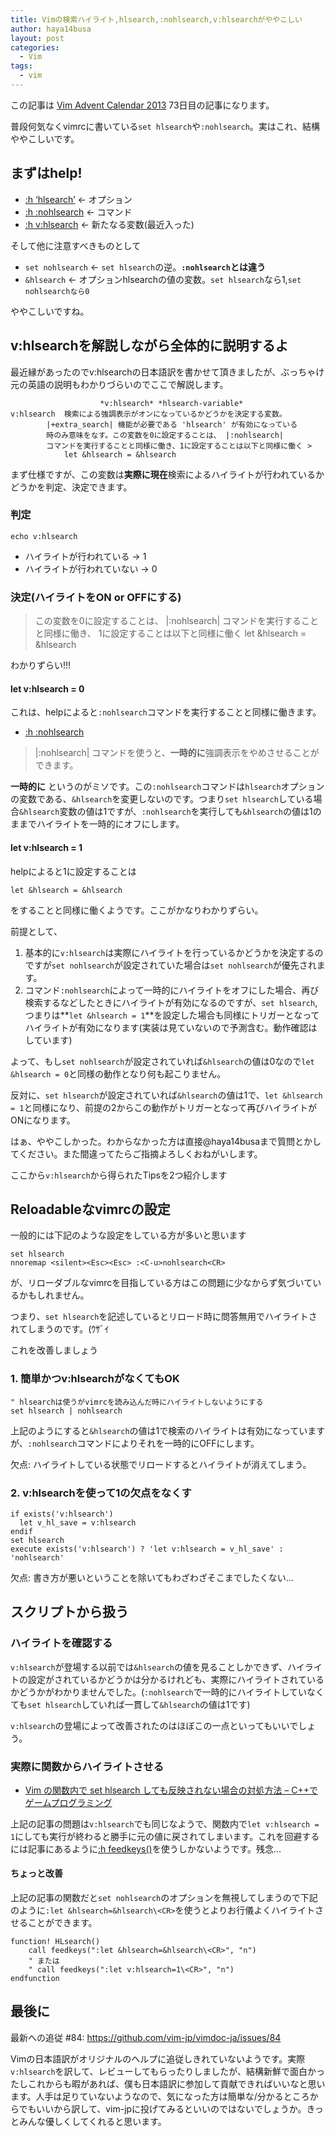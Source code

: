 ```yaml
---
title: Vimの検索ハイライト,hlsearch,:nohlsearch,v:hlsearchがややこしい
author: haya14busa
layout: post
categories:
  - Vim
tags:
  - vim
---
```

この記事は [Vim Advent Calendar 2013][1] 73日目の記事になります。

普段何気なくvimrcに書いている`set hlsearch`や`:nohlsearch`。実はこれ、結構ややこしいです。

## まずはhelp!

*   [:h &#8216;hlsearch&#8217;][2] <- オプション
*   [:h :nohlsearch][3] <- コマンド
*   [:h v:hlsearch][4] <- 新たなる変数(最近入った)

そして他に注意すべきものとして

*   `set nohlsearch` <- `set hlsearch`の逆。**`:nohlsearch`とは違う**
*   `&hlsearch` <- オプションhlsearchの値の変数。`set hlsearch`なら1,`set nohlsearchなら0`

ややこしいですね。

## v:hlsearchを解説しながら全体的に説明するよ

最近縁があったのでv:hlsearchの日本語訳を書かせて頂きましたが、ぶっちゃけ元の英語の説明もわかりづらいのでここで解説します。

<noscript>
  <pre><code class="language- ">					*v:hlsearch* *hlsearch-variable*
v:hlsearch	検索による強調表示がオンになっているかどうかを決定する変数。
		|+extra_search| 機能が必要である 'hlsearch' が有効になっている
		時のみ意味をなす。この変数を0に設定することは、 |:nohlsearch|
		コマンドを実行することと同様に働き、1に設定することは以下と同様に働く &gt;
			let &hlsearch = &hlsearch</code></pre>
</noscript>

まず仕様ですが、この変数は**実際に現在**検索によるハイライトが行われているかどうかを判定、決定できます。

### 判定

`echo v:hlsearch`

*   ハイライトが行われている -> 1
*   ハイライトが行われていない -> 0

### 決定(ハイライトをON or OFFにする)

> この変数を0に設定することは、 |:nohlsearch| コマンドを実行することと同様に働き、 1に設定することは以下と同様に働く let &hlsearch = &hlsearch

わかりずらい!!!

#### let v:hlsearch = 0

これは、helpによると`:nohlsearch`コマンドを実行することと同様に働きます。

*   [:h :nohlsearch][3]

> |:nohlsearch| コマンドを使うと、**一時的に**強調表示をやめさせることができます。

**一時的に** というのがミソです。この`:nohlsearch`コマンドは`hlsearch`オプションの変数である、`&hlsearch`を変更しないのです。つまり`set hlsearch`している場合`&hlsearch`変数の値は1ですが、`:nohlsearch`を実行しても`&hlsearch`の値は1のままでハイライトを一時的にオフにします。

#### let v:hlsearch = 1

helpによると1に設定することは

`let &hlsearch = &hlsearch`

をすることと同様に働くようです。ここがかなりわかりずらい。

前提として、

1.  基本的に`v:hlsearch`は実際にハイライトを行っているかどうかを決定するのですが`set nohlsearch`が設定されていた場合は`set nohlsearch`が優先されます。
2.  コマンド`:nohlsearch`によって一時的にハイライトをオフにした場合、再び検索するなどしたときにハイライトが有効になるのですが、`set hlsearch`,つまりは**`let &hlsearch = 1`**を設定した場合も同様にトリガーとなってハイライトが有効になります(実装は見ていないので予測含む。動作確認はしています)

よって、もし`set nohlsearch`が設定されていれば`&hlsearch`の値は0なので`let &hlsearch = 0`と同様の動作となり何も起こりません。

反対に、`set hlsearch`が設定されていれば`&hlsearch`の値は1で、`let &hlsearch = 1`と同様になり、前提の2からこの動作がトリガーとなって再びハイライトがONになります。

はぁ、ややこしかった。わからなかった方は直接@haya14busaまで質問とかしてください。また間違ってたらご指摘よろしくおねがいします。

ここから`v:hlsearch`から得られたTipsを2つ紹介します

## Reloadableなvimrcの設定

一般的には下記のような設定をしている方が多いと思います

<noscript>
  <pre><code class="language- ">set hlsearch
nnoremap &lt;silent&gt;&lt;Esc&gt;&lt;Esc&gt; :&lt;C-u&gt;nohlsearch&lt;CR&gt;</code></pre>
</noscript>

が、リローダブルなvimrcを目指している方はこの問題に少なからず気づいているかもしれません。

つまり、`set hlsearch`を記述しているとリロード時に問答無用でハイライトされてしまうのです。(ｳｻﾞｲ

これを改善しましょう

### 1. 簡単かつv:hlsearchがなくてもOK

<noscript>
  <pre><code class="language- ">" hlsearchは使うがvimrcを読み込んだ時にハイライトしないようにする
set hlsearch | nohlsearch</code></pre>
</noscript>

上記のようにすると`&hlsearch`の値は1で検索のハイライトは有効になっていますが、`:nohlsearch`コマンドによりそれを一時的にOFFにします。

欠点: ハイライトしている状態でリロードするとハイライトが消えてしまう。

### 2. v:hlsearchを使って1の欠点をなくす

<noscript>
  <pre><code class="language- ">if exists('v:hlsearch')
  let v_hl_save = v:hlsearch
endif
set hlsearch
execute exists('v:hlsearch') ? 'let v:hlsearch = v_hl_save' : 'nohlsearch'</code></pre>
</noscript>

欠点: 書き方が悪いということを除いてもわざわざそこまでしたくない&#8230;

## スクリプトから扱う

### ハイライトを確認する

`v:hlsearch`が登場する以前では`&hlsearch`の値を見ることしかできず、ハイライトの設定がされているかどうかは分かるけれども、実際にハイライトされているかどうかがわかりませんでした。(`:nohlsearch`で一時的にハイライトしていなくても`set hlsearch`していれば一貫して`&hlsearch`の値は1です)

`v:hlsearch`の登場によって改善されたのはほぼこの一点といってもいいでしょう。

### 実際に関数からハイライトさせる

*   [Vim の関数内で set hlsearch しても反映されない場合の対処方法 &#8211; C++でゲームプログラミング][5]

上記の記事の問題は`v:hlsearch`でも同じなようで、関数内で`let v:hlsearch = 1`にしても実行が終わると勝手に元の値に戻されてしまいます。これを回避するには記事にあるように[:h feedkeys()][6]を使うしかないようです。残念&#8230;

#### ちょっと改善

上記の記事の関数だと`set nohlsearch`のオプションを無視してしまうので下記のように`:let &hlsearch=&hlsearch\<CR>`を使うとよりお行儀よくハイライトさせることができます。

<noscript>
  <pre><code class="language-viml viml">function! HLsearch()
    call feedkeys(":let &hlsearch=&hlsearch\&lt;CR&gt;", "n")
    " または
    " call feedkeys(":let v:hlsearch=1\&lt;CR&gt;", "n")
endfunction</code></pre>
</noscript>

## 最後に

最新への追従 #84: <https://github.com/vim-jp/vimdoc-ja/issues/84>

Vimの日本語訳がオリジナルのヘルプに追従しきれていないようです。実際`v:hlsearch`を訳して、レビューしてもらったりしましたが、結構新鮮で面白かったしこれからも暇があれば、僕も日本語訳に参加して貢献できればいいなと思います。人手は足りていないようなので、気になった方は簡単な/分かるところからでもいいから訳して、vim-jpに投げてみるといいのではないでしょうか。きっとみんな優しくしてくれると思います。

 [1]: http://atnd.org/events/45072
 [2]: http://vim-jp.org/vimdoc-ja/options.html#%27hlsearch%27
 [3]: http://vim-jp.org/vimdoc-ja/pattern.html#:nohlsearch
 [4]: http://vim-jp.org/vimdoc-ja/eval.html#v:hlsearch
 [5]: http://d.hatena.ne.jp/osyo-manga/20131021/1382346459
 [6]: http://vim-jp.org/vimdoc-ja/eval.html#feedkeys%28%29
